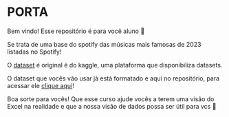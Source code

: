 # PORTA

Bem vindo! 
Esse repositório é para você aluno 🥰  

Se trata de uma base do spotify das músicas mais famosas de 2023 listadas no Spotify!  

O [dataset](https://www.kaggle.com/datasets/nelgiriyewithana/top-spotify-songs-2023) é original é do kaggle, uma plataforma que disponibiliza datasets.  

O dataset que vocês vão usar já está formatado e aqui no repositório, para acessar ele [clique aqui](https://github.com/lay127/PORTA/blob/main/dataset-spotify-v1.xlsx)!  

Boa sorte para vocês! Que esse curso ajude vocês a terem uma visão do Excel na realidade e que a nossa visão de dados possa ser útil para vcs 💙